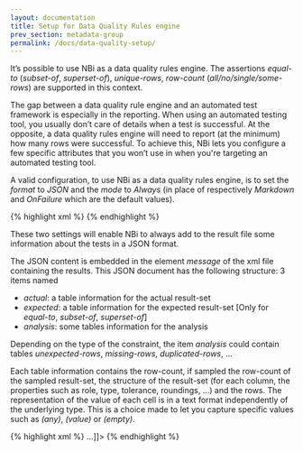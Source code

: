 ```yaml
---
layout: documentation
title: Setup for Data Quality Rules engine
prev_section: metadata-group
permalink: /docs/data-quality-setup/
---
```

It’s possible to use NBi as a data quality rules engine. The assertions *equal-to* (*subset-of*, *superset-of*), *unique-rows*, *row-count* (*all/no/single/some-rows*) are supported in this context.

The gap between a data quality rule engine and an automated test framework is especially in the reporting. When using an automated testing tool, you usually don’t care of details when a test is successful. At the opposite, a data quality rules engine will need to report (at the minimum) how many rows were successful. To achieve this, NBi lets you configure a few specific attributes that you won’t use in when you're targeting an automated testing tool.

A valid configuration, to use NBi as a data quality rules engine, is to set the *format* to *JSON* and the *mode* to *Always* (in place of respectively *Markdown* and *OnFailure* which are the default values).

{% highlight xml %}
<nbi>
  <failure-report-profile
    threshold-sample-items="50"
    max-sample-items="25"
    expected-set="None"
    actual-set="None"
    analysis-set="Sample"
    format="Json"
    mode="Always"
  />
</nbi>
{% endhighlight %}

These two settings will enable NBi to always add to the result file some information about the tests in a JSON format.

The JSON content is embedded in the element *message* of the xml file containing the results. This JSON document has the following structure: 3 items named

* *actual*: a table information for the actual result-set
* *expected*: a table information for the expected result-set [Only for *equal-to*, *subset-of*, *superset-of*]
* *analysis*: some tables information for the analysis

Depending on the type of the constraint, the item *analysis* could contain tables *unexpected-rows*, *missing-rows*, *duplicated-rows*, ...

Each table information contains the row-count, if sampled the row-count of the sampled result-set, the structure of the result-set (for each column, the properties such as role, type, tolerance, roundings, ...) and the rows. The representation of the value of each cell is in a text format independently of the underlying type. This is a choice made to let you capture specific values such as *(any)*, *(value)* or *(empty)*.

{% highlight xml %}
<test-case name="NBi.NUnit.Runtime.TestSuite.Simple equalTo with Failure" description="" executed="True" result="Error" success="False" time="1.351" asserts="1">
  <categories>
    <category name="Execution" />
  </categories>
  <failure>
    <message><![CDATA[NBi.NUnit.Runtime.CustomStackTraceAssertionException : {"expected":{"total-rows":2,"table":{"columns":[{"position":0,"name":"Column1","role":"KEY","type":"Text"},{"position":1,"name":"Column2","role":"VALUE","type":"Numeric"}],"rows":[["Alpha","1"],["Beta","3"]]}},"actual":{"total-rows":2,"table":{"columns":[{"position":0,"name":"Column1","role":"KEY","type":"Text"},{"position":1,"name":"Column2","role":"VALUE","type":"Numeric"}],"rows":[["Alpha","1"],["Beta","2"]]}},"analysis":{"unexpected":{"total-rows":0},"missing":{"total-rows":0},"duplicated":{"total-rows":0},"non-matching":{"total-rows":1,"table":{"columns":[{"position":0,"name":"Column1","role":"KEY","type":"Text"},{"position":1,"name":"Column2","role":"VALUE","type":"Numeric"}],"rows":[[{"value":"Beta"},{"value":"2","expectation":"3"}]]}}}}]]></message>
    <stack-trace><![CDATA[<?xml version="1.0" encoding="utf-16"?>...]]></stack-trace>
  </failure>
</test-case>
{% endhighlight %}
